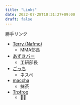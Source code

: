 ```yaml
---
title: "Links"
date: 2022-07-28T10:31:27+09:00
draft: false
---
```


勝手リンク

- [Terry (Nafmo)](https://nafmo.dev/)
    - MMA部長
- [あずきバー](https://azukibar.dev/)
    - 工研部長
- [ごっち](https://gotti.dev/)
    - ネスペ
- [maccha](https://portal.matchaism.net/index.html#)
    - 抹茶
- [Trpfrog](https://trpfrog.net/)
    - 🚶‍♂️